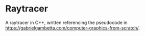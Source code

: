 # Raytracer

A raytracer in C++, written referencing the pseudocode in https://gabrielgambetta.com/computer-graphics-from-scratch/.
